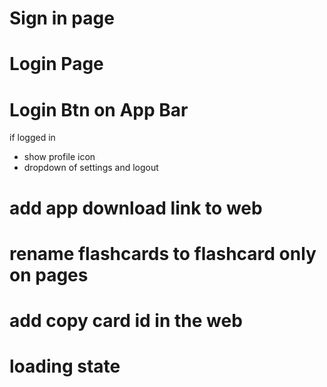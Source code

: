 # Sign in page

# Login Page

# Login Btn on App Bar

if logged in

- show profile icon
- dropdown of settings and logout

# add app download link to web

# rename flashcards to flashcard only on pages

# add copy card id in the web

# loading state
